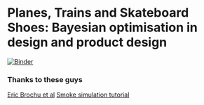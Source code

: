 # Planes, Trains and Skateboard Shoes: Bayesian optimisation in design and product design

[![Binder](https://mybinder.org/badge.svg)](https://mybinder.org/v2/gh/jimparr19/pydata2018/master)

### Thanks to these guys
[Eric Brochu et al](https://papers.nips.cc/paper/3219-active-preference-learning-with-discrete-choice-data.pdf)
[Smoke simulation tutorial](https://www.youtube.com/watch?v=SUNDupXrvIA) 
